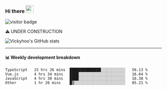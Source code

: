 ### Hi there <a href="https://www.gautamkrishnar.com/"><img src="https://media.giphy.com/media/hvRJCLFzcasrR4ia7z/giphy.gif" width="25px"></a>

![visitor badge](https://visitor-badge.glitch.me/badge?page_id=vickyhoo.vickyhoo&left_color=black&right_color=cornflowerblue)

⚠️ UNDER CONSTRUCTION

![Vickyhoo's GitHub stats](https://github-readme-stats.vercel.app/api?username=vickyhoo&theme=react&show_icons=true&count_private=true)

---

#### :bar_chart: Weekly development breakdown

<!--START_SECTION:waka-->

```text
TypeScript   15 hrs 26 mins  ██████████████░░░░░░░░░░░   56.13 %
Vue.js       4 hrs 34 mins   ████░░░░░░░░░░░░░░░░░░░░░   16.64 %
JavaScript   4 hrs 30 mins   ████░░░░░░░░░░░░░░░░░░░░░   16.38 %
Other        1 hr 26 mins    █▒░░░░░░░░░░░░░░░░░░░░░░░   05.21 %
```

<!--END_SECTION:waka-->


<!--
**vickyhoo/vickyhoo** is a ✨ _special_ ✨ repository because its `README.md` (this file) appears on your GitHub profile.

Here are some ideas to get you started:

- 🔭 I’m currently working on ...
- 🌱 I’m currently learning ...
- 👯 I’m looking to collaborate on ...
- 🤔 I’m looking for help with ...
- 💬 Ask me about ...
- 📫 How to reach me: ...
- 😄 Pronouns: ...
- ⚡ Fun fact: ...
-->
